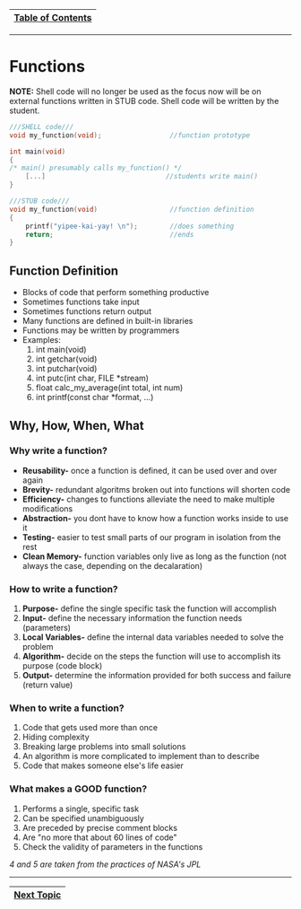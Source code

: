 |[Table of Contents](/00-Table-of-Contents.md)|
|---|

---

# Functions

**NOTE:** Shell code will no longer be used as the focus now will be on external functions written in STUB code. Shell code will be written by the student.
```c
///SHELL code///
void my_function(void);                 //function prototype

int main(void)
{
/* main() presumably calls my_function() */
    [...]                              //students write main()
}

///STUB code///
void my_function(void)                  //function definition
{
    printf("yipee-kai-yay! \n");        //does something
    return;                             //ends
}
```

## Function Definition
    
* Blocks of code that perform something productive
* Sometimes functions take input
* Sometimes functions return output
* Many functions are defined in built-in libraries
* Functions may be written by programmers
* Examples:
    1. int main(void)
    2. int getchar(void)
    3. int putchar(void)
    4. int putc(int char, FILE *stream)
    5. float calc_my_average(int total, int num)
    6. int printf(const char *format, ...)

## Why, How, When, What

### Why write a function?

* **Reusability-** once a function is defined, it can be used over and over again
* **Brevity-** redundant algoritms broken out into functions will shorten code
* **Efficiency-** changes to functions alleviate the need to make multiple modifications
* **Abstraction-** you dont have to know how a function works inside to use it
* **Testing-** easier to test small parts of our program in isolation from the rest
* **Clean Memory-** function variables only live as long as the function (not always the case, depending on the decalaration)

### How to write a function?

1.  **Purpose-** define the single specific task the function will accomplish
2.  **Input-** define the necessary information the function needs (parameters)
3.  **Local Variables-** define the internal data variables needed to solve the problem
4.  **Algorithm-** decide on the steps the function will use to accomplish its purpose (code block)
5.  **Output-** determine the information provided for both success and failure (return value)

### When to write a function?

1.  Code that gets used more than once
2.  Hiding complexity
3.  Breaking large problems into small solutions
4.  An algorithm is more complicated to implement than to describe
5.  Code that makes someone else's life easier

### What makes a GOOD function?

1.  Performs a single, specific task
2.  Can be specified unambiguously
3.  Are preceded by precise comment blocks
4.  Are "no more that about 60 lines of code"
5.  Check the validity of parameters in the functions

*4 and 5 are taken from the practices of NASA's JPL*

---

|[Next Topic](/08_Functions/01_functions.md)|
|---|
